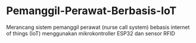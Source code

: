 # Pemanggil-Perawat-Berbasis-IoT
Merancang sistem pemanggil perawat (nurse call system) bebasis internet of things (IoT) menggunakan mikrokontroller ESP32 dan sensor RFID
